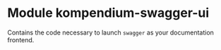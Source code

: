 # Module kompendium-swagger-ui

Contains the code necessary to launch `swagger` as your documentation frontend.
